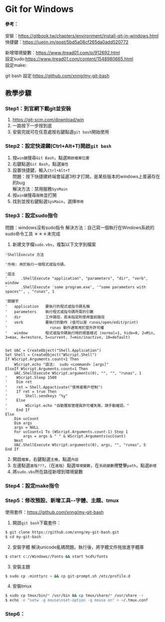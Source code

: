 # Git for Windows
#### 參考：
安裝：https://gitbook.tw/chapters/environment/install-git-in-windows.html  
快捷鍵：https://juejin.im/post/5bd5a08cf265da0add520772

新增環境變數：https://www.itread01.com/p/912692.html  
設定sudo:https://www.itread01.com/content/1548980665.html  
設定make:

git bash 設定:https://github.com/xnng/my-git-bash


## 教學步驟
### Step1：到官網下載git並安裝
  1. https://git-scm.com/download/win
  2. 一路按下一步按到底
  3. 安裝完就可在任意處按右鍵點選```git bash```開始使用

### Step2：設定快速鍵(Ctrl+Alt+T)開啟```git bash```
  1. 按```win鍵```搜尋```Git Bash```，點選```開啟檔案位置```
  2. 右鍵點選```Git Bash```，點選```屬性```
  3. 設置快捷鍵，輸入```Ctrl+Alt+T```   
問題：按下快捷建終端會延遲3秒才打開，是某些版本的windows上普遍存在的bug  
解決方法：禁用服務```SysMain```
  4. 按```win鍵```搜尋```服務```並打開
  5. 找到並按右鍵點選```SysMain```，選擇```停用```

### Step3：設定sudo指令
問題：windows沒有sudo指令
解決方法：自己寫一個執行在Windows系統的sudo命令工具
＊＊＊未完成
  1. 新建文字檔```sudo.vbs```，複製以下文字到檔案
```vbs=
'ShellExecute 方法

'作用: 用於執行一個程式或指令碼。

'語法
'      .ShellExecute "application", "parameters", "dir", "verb", window
'      .ShellExecute 'some program.exe', '"some parameters with spaces"', , "runas", 1

'關鍵字
'   application   要執行的程式或指令碼名稱
'   parameters    執行程式或指令碼所需的引數
'   dir           工作路徑，若未指定則使用當前路徑
'   verb          要執行的動作 (值可以是 runas/open/edit/print)
'                   runas 動作通常用於提升許可權
'   window        程式或指令碼執行時的視窗樣式 (normal=1, hide=0, 2=Min, 3=max, 4=restore, 5=current, 7=min/inactive, 10=default)


Set UAC = CreateObject("Shell.Application")
Set Shell = CreateObject("WScript.Shell")
If WScript.Arguments.count<1 Then
    WScript.echo "語法:  sudo <command> [args]"
ElseIf WScript.Arguments.count=1 Then
    UAC.ShellExecute WScript.arguments(0), "", "", "runas", 1
'    WScript.Sleep 1500
'    Dim ret
'    ret = Shell.Appactivate("使用者賬戶控制")
'    If ret = true Then
'        Shell.sendkeys "%y"        
'    Else
'        WScript.echo "自動獲取管理員許可權失敗，請手動確認。"
'    End If
Else
    Dim ucCount
    Dim args
    args = NULL
    For ucCount=1 To (WScript.Arguments.count-1) Step 1
        args = args & " " & WScript.Arguments(ucCount)
    Next
    UAC.ShellExecute WScript.arguments(0), args, "", "runas", 5
End If
```
  
  2. 開啟```檔案```，右鍵點選```主機```，點選```內容```
  3. 左邊點選```進階???```，（在```進階```）點選```環境變數```，在```系統變數```裡雙擊```path```，點選```新增```
  4. 將```sudo.vbs```所在路徑新增到環境變數

### Step4：設定make指令

### Step5：修改預設、新增工具--字體、主題、tmux
使用套件：https://github.com/xnng/my-git-bash
  1. 開啟```git bash```下載套件：
```bash
$ git clone https://github.com/xnng/my-git-bash.git
$ cd my-git-bash
```
  2. 安裝字體
解決unicode亂碼問題。執行後，將字體文件拖放進字體庫
```bash
$ start c://Windows//Fonts && start %cd%/fonts
```
  3. 安裝主題
```bash
$ sudo cp .minttyrc ~ && cp git-prompt.sh /etc/profile.d
```
  4. 安裝tmux
```bash
$ sudo cp tmux/bin/* /usr/bin && cp tmux/share/* /usr/share -r
$ echo -e "setw -g mouse\nset-option -g mouse on" > ~/.tmux.conf
```



### Step6：

